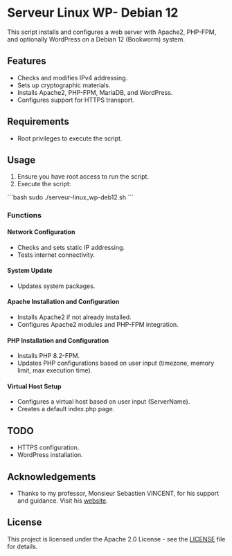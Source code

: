 
# Serveur Linux WP- Debian 12

This script installs and configures a web server with Apache2, PHP-FPM, and optionally WordPress on a Debian 12 (Bookworm) system.

## Features
- Checks and modifies IPv4 addressing.
- Sets up cryptographic materials.
- Installs Apache2, PHP-FPM, MariaDB, and WordPress.
- Configures support for HTTPS transport.

## Requirements
- Root privileges to execute the script.

## Usage

1. Ensure you have root access to run the script.
2. Execute the script: 

\`\`\`bash
sudo ./serveur-linux_wp-deb12.sh
\`\`\`

### Functions

#### Network Configuration
- Checks and sets static IP addressing.
- Tests internet connectivity.

#### System Update
- Updates system packages.

#### Apache Installation and Configuration
- Installs Apache2 if not already installed.
- Configures Apache2 modules and PHP-FPM integration.

#### PHP Installation and Configuration
- Installs PHP 8.2-FPM.
- Updates PHP configurations based on user input (timezone, memory limit, max execution time).

#### Virtual Host Setup
- Configures a virtual host based on user input (ServerName).
- Creates a default index.php page.

## TODO
- HTTPS configuration.
- WordPress installation.

## Acknowledgements
- Thanks to my professor, Monsieur Sebastien VINCENT, for his support and guidance. Visit his [website](https://www.vincent-netsys.fr/html/index.html).

## License
This project is licensed under the Apache 2.0 License - see the [LICENSE](LICENSE) file for details.
